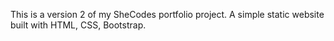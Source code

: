 This is a version 2 of my SheCodes portfolio project.
A simple static website built with HTML, CSS, Bootstrap.
